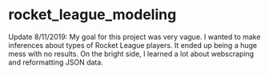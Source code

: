 # rocket_league_modeling

Update 8/11/2019: My goal for this project was very vague. I wanted to make inferences about types of Rocket League players. It ended up being a huge mess with no results. On the bright side, I learned a lot about webscraping and reformatting JSON data.
